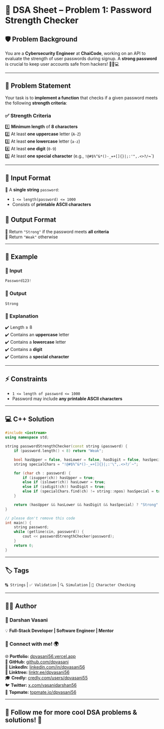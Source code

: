 # 🔐 DSA Sheet – Problem 1: Password Strength Checker

## 🛡️ Problem Background  

You are a **Cybersecurity Engineer** at **ChaiCode**, working on an API to evaluate the strength of user passwords during signup. A **strong password** is crucial to keep user accounts safe from hackers! 🦸‍♂️💻  

---

## 📜 Problem Statement  

Your task is to **implement a function** that checks if a given password meets the following **strength criteria**:  

### ✅ Strength Criteria  

1️⃣ **Minimum length** of **8 characters**  
2️⃣ At least **one uppercase** letter (`A-Z`)  
3️⃣ At least **one lowercase** letter (`a-z`)  
4️⃣ At least **one digit** (`0-9`)  
5️⃣ At least **one special character** (e.g., `!@#$%^&*()-_=+[]{}|;:'",.<>?/`~`)  

---

## 📝 Input Format  

📌 A **single string** `password`:  
- `1 <= length(password) <= 1000`  
- Consists of **printable ASCII characters**  

## 🎯 Output Format  

🔹 Return `"Strong"` if the password meets **all criteria**  
🔹 Return `"Weak"` otherwise  

---

## 📌 Example  

### 🔹 Input  
```cpp
Password123!
```

### 🔹 Output  
```cpp
Strong
```

### 🧐 Explanation  
✔️ Length ≥ 8  
✔️ Contains an **uppercase** letter  
✔️ Contains a **lowercase** letter  
✔️ Contains a **digit**  
✔️ Contains a **special character**  

---

## ⚡ Constraints  

- `1 <= length of password <= 1000`  
- Password may include **any printable ASCII characters**  

---

## 💻 C++ Solution  

```cpp
#include <iostream>
using namespace std;

string passwordStrengthChecker(const string &password) {
    if (password.length() < 8) return "Weak";

    bool hasUpper = false, hasLower = false, hasDigit = false, hasSpecial = false;
    string specialChars = "!@#$%^&*()-_=+[]{}|;:'\",.<>?/`~";

    for (char ch : password) {
        if (isupper(ch)) hasUpper = true;
        else if (islower(ch)) hasLower = true;
        else if (isdigit(ch)) hasDigit = true;
        else if (specialChars.find(ch) != string::npos) hasSpecial = true;
    }

    return (hasUpper && hasLower && hasDigit && hasSpecial) ? "Strong" : "Weak";
}

// please don't remove this code
int main() {
    string password;
    while (getline(cin, password)) {
        cout << passwordStrengthChecker(password);
    }
    return 0;
}
```

---

## 🏷️ Tags  

`🔠 Strings` | `✅ Validation` | `🔍 Simulation` | `🔢 Character Checking`  

---

## 👨‍💻 Author  

### 🚀 **Darshan Vasani**  
💡 **Full-Stack Developer | Software Engineer | Mentor**   

### 🔗 Connect with me! 🌍  
🌐 **Portfolio:** [dpvasani56.vercel.app](https://dpvasani56.vercel.app/)  
🐙 **GitHub:** [github.com/dpvasani](https://github.com/dpvasani)  
💼 **LinkedIn:** [linkedin.com/in/dpvasani56](https://www.linkedin.com/in/dpvasani56/)  
🌳 **Linktree:** [linktr.ee/dpvasani56](https://linktr.ee/dpvasani56)  
🎓 **Credly:** [credly.com/users/dpvasani55](https://www.credly.com/users/dpvasani55/)  
🐦 **Twitter:** [x.com/vasanidarshan56](https://x.com/vasanidarshan56)  
📢 **Topmate:** [topmate.io/dpvasani56](https://topmate.io/dpvasani56)  

---

🚀 **Follow me for more cool DSA problems & solutions!** 🌟  
--
